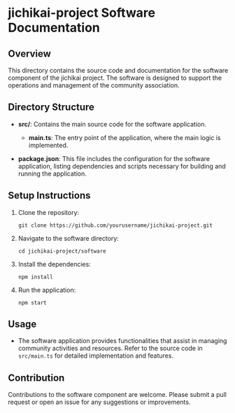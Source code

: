 # jichikai-project Software Documentation

## Overview
This directory contains the source code and documentation for the software component of the jichikai project. The software is designed to support the operations and management of the community association.

## Directory Structure
- **src/**: Contains the main source code for the software application.
  - **main.ts**: The entry point of the application, where the main logic is implemented.
  
- **package.json**: This file includes the configuration for the software application, listing dependencies and scripts necessary for building and running the application.

## Setup Instructions
1. Clone the repository:
   ```
   git clone https://github.com/yourusername/jichikai-project.git
   ```

2. Navigate to the software directory:
   ```
   cd jichikai-project/software
   ```

3. Install the dependencies:
   ```
   npm install
   ```

4. Run the application:
   ```
   npm start
   ```

## Usage
- The software application provides functionalities that assist in managing community activities and resources. Refer to the source code in `src/main.ts` for detailed implementation and features.

## Contribution
Contributions to the software component are welcome. Please submit a pull request or open an issue for any suggestions or improvements.
